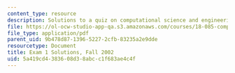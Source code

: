 ```yaml
---
content_type: resource
description: Solutions to a quiz on computational science and engineering.
file: https://ol-ocw-studio-app-qa.s3.amazonaws.com/courses/18-085-computational-science-and-engineering-i-fall-2008/5a419cd4383608d38abcc1f683ae4c4f_f02q1sol.pdf
file_type: application/pdf
parent_uid: 9b478d87-1396-5227-2cfb-83235a2e9dde
resourcetype: Document
title: Exam 1 Solutions, Fall 2002
uid: 5a419cd4-3836-08d3-8abc-c1f683ae4c4f
---
```

